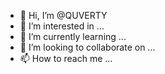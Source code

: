 - 👋 Hi, I’m @QUVERTY
- 👀 I’m interested in ...
- 🌱 I’m currently learning ...
- 💞️ I’m looking to collaborate on ...
- 📫 How to reach me ...

<!---
QUVERTY/QUVERTY is a ✨ special ✨ repository because its `README.md` (this file) appears on your GitHub profile.
You can click the Preview link to take a look at your changes.
--->
